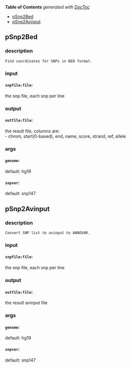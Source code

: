 <!-- START doctoc generated TOC please keep comment here to allow auto update -->
<!-- DON'T EDIT THIS SECTION, INSTEAD RE-RUN doctoc TO UPDATE -->
**Table of Contents**  *generated with [DocToc](https://github.com/thlorenz/doctoc)*

- [pSnp2Bed](#psnp2bed)
- [pSnp2Avinput](#psnp2avinput)

<!-- END doctoc generated TOC please keep comment here to allow auto update -->


## pSnp2Bed

### description
	Find coordinates for SNPs in BED format.

### input
#### `snpfile:file`:
 the snp file, each snp per line  

### output
#### `outfile:file`:
 the result file, columns are:  
		- chrom, start(0-based), end, name, score, strand, ref, allele

### args
#### `genome`:
 default: hg19  
#### `snpver`:
 default: snp147  

## pSnp2Avinput

### description
	Convert SNP list to avinput to ANNOVAR.

### input
#### `snpfile:file`:
 the snp file, each snp per line  

### output
#### `outfile:file`:
 the result avinput file  

### args
#### `genome`:
 default: hg19  
#### `snpver`:
 default: snp147  
